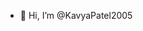 - 👋 Hi, I’m @KavyaPatel2005
  

<!---
KavyaPatel2005/KavyaPatel2005 is a ✨ special ✨ repository because its `README.md` (this file) appears on your GitHub profile.
You can click the Preview link to take a look at your changes.
--->
